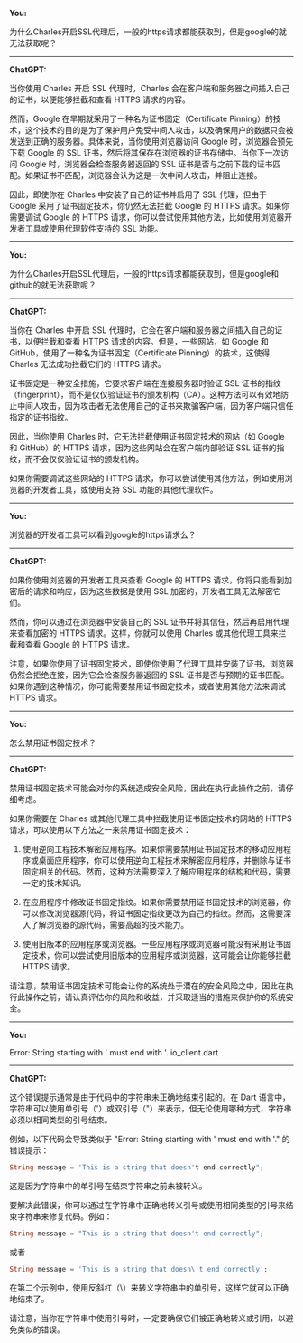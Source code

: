**You:**

为什么Charles开启SSL代理后，一般的https请求都能获取到，但是google的就无法获取呢？

* * *

**ChatGPT:**

当你使用 Charles 开启 SSL 代理时，Charles 会在客户端和服务器之间插入自己的证书，以便能够拦截和查看 HTTPS 请求的内容。

然而，Google 在早期就采用了一种名为证书固定（Certificate Pinning）的技术，这个技术的目的是为了保护用户免受中间人攻击，以及确保用户的数据只会被发送到正确的服务器。具体来说，当你使用浏览器访问 Google 时，浏览器会预先下载 Google 的 SSL 证书，然后将其保存在浏览器的证书存储中。当你下一次访问 Google 时，浏览器会检查服务器返回的 SSL 证书是否与之前下载的证书匹配。如果证书不匹配，浏览器会认为这是一次中间人攻击，并阻止连接。

因此，即使你在 Charles 中安装了自己的证书并启用了 SSL 代理，但由于 Google 采用了证书固定技术，你仍然无法拦截 Google 的 HTTPS 请求。如果你需要调试 Google 的 HTTPS 请求，你可以尝试使用其他方法，比如使用浏览器开发者工具或使用代理软件支持的 SSL 功能。

* * *

**You:**

为什么Charles开启SSL代理后，一般的https请求都能获取到，但是google和github的就无法获取呢？

* * *

**ChatGPT:**

当你在 Charles 中开启 SSL 代理时，它会在客户端和服务器之间插入自己的证书，以便拦截和查看 HTTPS 请求的内容。但是，一些网站，如 Google 和 GitHub，使用了一种名为证书固定（Certificate Pinning）的技术，这使得 Charles 无法成功拦截它们的 HTTPS 请求。

证书固定是一种安全措施，它要求客户端在连接服务器时验证 SSL 证书的指纹（fingerprint），而不是仅仅验证证书的颁发机构（CA）。这种方法可以有效地防止中间人攻击，因为攻击者无法使用自己的证书来欺骗客户端，因为客户端只信任指定的证书指纹。

因此，当你使用 Charles 时，它无法拦截使用证书固定技术的网站（如 Google 和 GitHub）的 HTTPS 请求，因为这些网站会在客户端内部验证 SSL 证书的指纹，而不会仅仅验证证书的颁发机构。

如果你需要调试这些网站的 HTTPS 请求，你可以尝试使用其他方法，例如使用浏览器的开发者工具，或使用支持 SSL 功能的其他代理软件。

* * *

**You:**

浏览器的开发者工具可以看到google的https请求么？

* * *

**ChatGPT:**

如果你使用浏览器的开发者工具来查看 Google 的 HTTPS 请求，你将只能看到加密后的请求和响应，因为这些数据是使用 SSL 加密的，开发者工具无法解密它们。

然而，你可以通过在浏览器中安装自己的 SSL 证书并将其信任，然后再启用代理来查看加密的 HTTPS 请求。这样，你就可以使用 Charles 或其他代理工具来拦截和查看 Google 的 HTTPS 请求。

注意，如果你使用了证书固定技术，即使你使用了代理工具并安装了证书，浏览器仍然会拒绝连接，因为它会检查服务器返回的 SSL 证书是否与预期的证书匹配。如果你遇到这种情况，你可能需要禁用证书固定技术，或者使用其他方法来调试 HTTPS 请求。

* * *

**You:**

怎么禁用证书固定技术？

* * *

**ChatGPT:**

禁用证书固定技术可能会对你的系统造成安全风险，因此在执行此操作之前，请仔细考虑。

如果你需要在 Charles 或其他代理工具中拦截使用证书固定技术的网站的 HTTPS 请求，可以使用以下方法之一来禁用证书固定技术：

1.  使用逆向工程技术解密应用程序。如果你需要禁用证书固定技术的移动应用程序或桌面应用程序，你可以使用逆向工程技术来解密应用程序，并删除与证书固定相关的代码。然而，这种方法需要深入了解应用程序的结构和代码，需要一定的技术知识。
    
2.  在应用程序中修改证书固定指纹。如果你需要禁用证书固定技术的浏览器，你可以修改浏览器源代码，将证书固定指纹更改为自己的指纹。然而，这需要深入了解浏览器的源代码，需要高超的技术能力。
    
3.  使用旧版本的应用程序或浏览器。一些应用程序或浏览器可能没有采用证书固定技术，你可以尝试使用旧版本的应用程序或浏览器，这可能会让你能够拦截 HTTPS 请求。
    

请注意，禁用证书固定技术可能会让你的系统处于潜在的安全风险之中，因此在执行此操作之前，请认真评估你的风险和收益，并采取适当的措施来保护你的系统安全。

* * *

**You:**

Error: String starting with ' must end with '. io\_client.dart

* * *

**ChatGPT:**

这个错误提示通常是由于代码中的字符串未正确地结束引起的。在 Dart 语言中，字符串可以使用单引号（'）或双引号（"）来表示，但无论使用哪种方式，字符串必须以相同类型的引号结束。

例如，以下代码会导致类似于 "Error: String starting with ' must end with '." 的错误提示：

```dart
String message = 'This is a string that doesn't end correctly";
```

这是因为字符串中的单引号在结束字符串之前未被转义。

要解决此错误，你可以通过在字符串中正确地转义引号或使用相同类型的引号来结束字符串来修复代码。例如：

```dart
String message = "This is a string that doesn't end correctly";
```

或者

```dart
String message = 'This is a string that doesn\'t end correctly';
```

在第二个示例中，使用反斜杠（\\）来转义字符串中的单引号，这样它就可以正确地结束了。

请注意，当你在字符串中使用引号时，一定要确保它们被正确地转义或引用，以避免类似的错误。